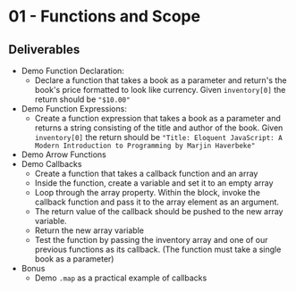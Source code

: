 # 01 - Functions and Scope

## Deliverables

- Demo Function Declaration:
  - Declare a function that takes a book as a parameter and return's the book's price formatted to look like currency. Given `inventory[0]` the return should be `"$10.00"`  
- Demo Function Expressions:
  - Create a function expression that takes a book as a parameter and returns a string consisting of the title and author of the book. Given `inventory[0]` the return should be `"Title: Eloquent JavaScript: A Modern Introduction to Programming by Marjin Haverbeke"`
- Demo Arrow Functions
- Demo Callbacks
  - Create a function that takes a callback function and an array
  - Inside the function, create a variable and set it to an empty array
  - Loop through the array property. Within the block, invoke the callback function and pass it to the array element as an argument.
  - The return value of the callback should be pushed to the new array variable.
  - Return the new array variable
  - Test the function by passing the inventory array and one of our previous functions as its callback. (The function must take a single book as a parameter)
- Bonus
  - Demo `.map` as a practical example of callbacks

